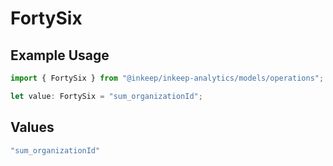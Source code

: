 # FortySix

## Example Usage

```typescript
import { FortySix } from "@inkeep/inkeep-analytics/models/operations";

let value: FortySix = "sum_organizationId";
```

## Values

```typescript
"sum_organizationId"
```